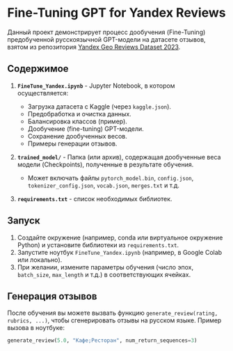 # Fine-Tuning GPT for Yandex Reviews

Данный проект демонстрирует процесс дообучения (Fine-Tuning) предобученной русскоязычной GPT-модели на датасете отзывов, взятом из репозитория [Yandex Geo Reviews Dataset 2023](https://www.kaggle.com/datasets/kyakovlev/yandex-geo-reviews-dataset-2023).

## Содержимое

1. **`FineTune_Yandex.ipynb`** - Jupyter Notebook, в котором осуществляется:
   - Загрузка датасета с Kaggle (через `kaggle.json`).
   - Предобработка и очистка данных.
   - Балансировка классов (пример).
   - Дообучение (fine-tuning) GPT-модели.
   - Сохранение дообученных весов.
   - Примеры генерации отзывов.

2. **`trained_model/`** - Папка (или архив), содержащая дообученные веса модели (Checkpoints), полученные в результате обучения.  
   - Может включать файлы `pytorch_model.bin`, `config.json`, `tokenizer_config.json`, `vocab.json`, `merges.txt` и т.д.

3. **`requirements.txt`** - список необходимых библиотек.

## Запуск

1. Создайте окружение (например, conda или виртуальное окружение Python) и установите библиотеки из `requirements.txt`.
2. Запустите ноутбук `FineTune_Yandex.ipynb` (например, в Google Colab или локально).
3. При желании, измените параметры обучения (число эпох, `batch_size`, `max_length` и т.д.) в соответствующих ячейках.

## Генерация отзывов

После обучения вы можете вызвать функцию `generate_review(rating, rubrics, ...)`, чтобы сгенерировать отзывы на русском языке. Пример вызова в ноутбуке:

```python
generate_review(5.0, "Кафе;Ресторан", num_return_sequences=3)
```